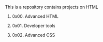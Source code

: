 This is a repository contains projects on HTML

1. 0x00. Advanced HTML

2. 0x01. Developer tools

3. 0x02. Advanced CSS
